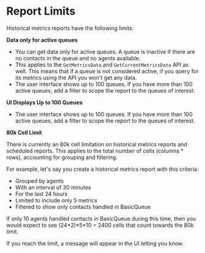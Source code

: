 # Report Limits<a name="historical-reporting-limits"></a>

Historical metrics reports have the following limits:

**Data only for active queues**
+ You can get data only for active queues\. A queue is inactive if there are no contacts in the queue and no agents available\.
+ This applies to the `GetMetricsData` and `GetCurrentMetricsData` API as well\. This means that if a queue is not considered active, if you query for its metrics using the API you won't get any data\.
+ The user interface shows up to 100 queues\. If you have more than 100 active queues, add a filter to scope the report to the queues of interest\.

**UI Displays Up to 100 Queues**
+ The user interface shows up to 100 queues\. If you have more than 100 active queues, add a filter to scope the report to the queues of interest\.

**80k Cell Limit**

There is currently an 80k cell limitation on historical metrics reports and scheduled reports\. This applies to the total number of cells \(columns \* rows\), accounting for grouping and filtering\. 

For example, let's say you create a historical metrics report with this criteria: 
+ Grouped by agents
+ With an interval of 30 minutes
+ For the last 24 hours
+ Limited to include only 5 metrics
+ Filtered to show only contacts handled in BasicQueue

If only 10 agents handled contacts in BasicQueue during this time, then you would expect to see \(24\*2\)\*5\*10 = 2400 cells that count towards the 80k limit\.

If you reach the limit, a message will appear in the UI letting you know\. 